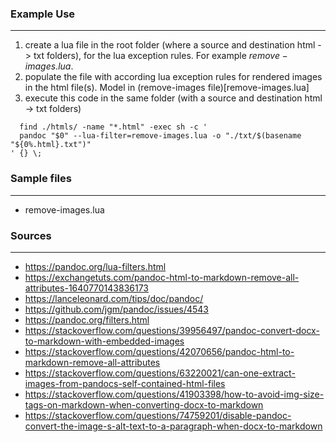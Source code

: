 
### Example Use
-----------------------
1. create a lua file in the root folder (where a source and destination html -> txt folders), for the lua exception rules. For example $remove-images.lua$.
2. populate the file with according lua exception rules for rendered images in the html file(s). Model in (remove-images file)[remove-images.lua]
3. execute this code in the same folder (with a source and destination html -> txt folders)
```
  find ./htmls/ -name "*.html" -exec sh -c '
  pandoc "$0" --lua-filter=remove-images.lua -o "./txt/$(basename "${0%.html}.txt")"
' {} \;
```


### Sample files
-------------------------
- remove-images.lua

### Sources
-------------

- https://pandoc.org/lua-filters.html
- https://exchangetuts.com/pandoc-html-to-markdown-remove-all-attributes-1640770143836173
- https://lanceleonard.com/tips/doc/pandoc/
- https://github.com/jgm/pandoc/issues/4543
- https://pandoc.org/filters.html
- https://stackoverflow.com/questions/39956497/pandoc-convert-docx-to-markdown-with-embedded-images
- https://stackoverflow.com/questions/42070656/pandoc-html-to-markdown-remove-all-attributes
- https://stackoverflow.com/questions/63220021/can-one-extract-images-from-pandocs-self-contained-html-files
- https://stackoverflow.com/questions/41903398/how-to-avoid-img-size-tags-on-markdown-when-converting-docx-to-markdown
- https://stackoverflow.com/questions/74759201/disable-pandoc-convert-the-image-s-alt-text-to-a-paragraph-when-docx-to-markdown
